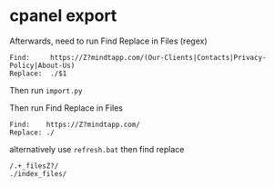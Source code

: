 # cpanel export

Afterwards, need to run Find Replace in Files (regex)
```
Find:     https://Z?mindtapp.com/(Our-Clients|Contacts|Privacy-Policy|About-Us)
Replace:  ./$1
```

Then run `import.py`

Then run Find Replace in Files
```
Find:    https://Z?mindtapp.com/
Replace: ./
```


alternatively use `refresh.bat` then find replace
```
/.+_filesZ?/
./index_files/
```
